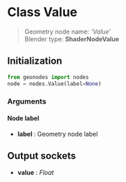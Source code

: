 
# Class Value

> Geometry node name: _'Value'_<br>Blender type:  **ShaderNodeValue**

## Initialization


```python
from geonodes import nodes
node = nodes.Value(label=None)
```


### Arguments


#### Node label



- **label** : Geometry node label



## Output sockets



- **value** : _Float_


